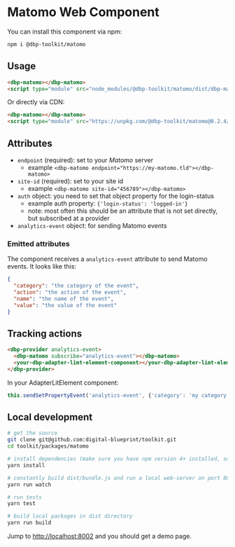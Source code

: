 # Matomo Web Component

You can install this component via npm:

```bash
npm i @dbp-toolkit/matomo
```

## Usage

```html
<dbp-matomo></dbp-matomo>
<script type="module" src="node_modules/@dbp-toolkit/matomo/dist/dbp-matomo.js"></script>
```

Or directly via CDN:

```html
<dbp-matomo></dbp-matomo>
<script type="module" src="https://unpkg.com/@dbp-toolkit/matomo@0.2.4/dist/dbp-matomo.js"></script>
```

## Attributes

- `endpoint` (required): set to your *Matomo* server
    - example `<dbp-matomo endpoint="https://my-matomo.tld"></dbp-matomo>`
- `site-id` (required): set to your site id
    - example `<dbp-matomo site-id="456789"></dbp-matomo>`
- `auth` object: you need to set that object property for the login-status
  - example auth property: `{'login-status': 'logged-in'}`
  - note: most often this should be an attribute that is not set directly, but subscribed at a provider
- `analytics-event` object: for sending Matomo events

### Emitted attributes

The component receives a `analytics-event` attribute to send Matomo events.
It looks like this:

```json
{
  "category": "the category of the event",
  "action": "the action of the event",
  "name": "the name of the event",
  "value": "the value of the event"
}
```

## Tracking actions

```html
<dbp-provider analytics-event>
  <dbp-matomo subscribe="analytics-event"></dbp-matomo>
  <your-dbp-adapter-limt-element-component></your-dbp-adapter-limt-element-component>
</dbp-provider>
```

In your AdapterLitElement component:

```javascript
this.sendSetPropertyEvent('analytics-event', {'category': 'my category', 'action': 'my action'});
``` 

## Local development

```bash
# get the source
git clone git@github.com:digital-blueprint/toolkit.git
cd toolkit/packages/matomo

# install dependencies (make sure you have npm version 4+ installed, so symlinks to the git submodules are created automatically)
yarn install

# constantly build dist/bundle.js and run a local web-server on port 8002 
yarn run watch

# run tests
yarn test

# build local packages in dist directory
yarn run build
```

Jump to <http://localhost:8002> and you should get a demo page.

